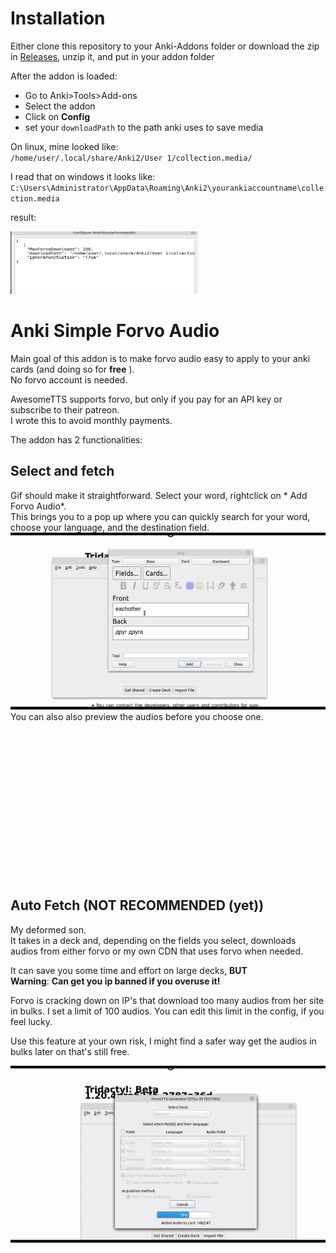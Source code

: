 # Installation
Either clone this repository to your Anki-Addons folder or download the zip in [Releases](https://github.com/Rascalov/Anki-Simple-Forvo-Audio/releases), unzip it, and put in your addon folder

After the addon is loaded:
* Go to Anki>Tools>Add-ons <br>
* Select the addon
* Click on **Config**
* set your `downloadPath` to the path anki uses to save media 

On linux, mine looked like: <br>
`/home/user/.local/share/Anki2/User 1/collection.media/`

I read that on windows it looks like: <br> `C:\Users\Administrator\AppData\Roaming\Anki2\yourankiaccountname\collection.media`

result:

<img src="githubAssets/config.png" width =300 height=100>


# Anki Simple Forvo Audio
Main goal of this addon is to make forvo audio easy to apply to your anki cards (and doing so for **free** ).<br>
No forvo account is needed.

AwesomeTTS supports forvo, but only if you pay for an API key or subscribe to their patreon. <br> I wrote this to avoid monthly payments.

The addon has 2 functionalities:

## Select and fetch
Gif should make it straightforward. Select your word, rightclick on * Add Forvo Audio*. <br>
This brings you to a pop up where you can quickly search for your word, choose your language, and the destination field.
![Fetch Gif SHould be here](/githubAssets/Select-and-Fetch.gif)
You can also also preview the audios before you choose one.  

<br><br><br><br><br><br><br><br><br><br><br><br><br><br>

## Auto Fetch (NOT RECOMMENDED (yet))
My deformed son. <br>
It takes in a deck and, depending on the fields you select, downloads audios from either forvo or my own CDN that uses forvo when needed.<br>


It can save you some time and effort on large decks, **BUT** <br>
**Warning**: **Can get you ip banned if you overuse it!**

Forvo is cracking down on IP's that download too many audios from her site in bulks. I set a limit of 100 audios. 
You can edit this limit in the config, if you feel lucky. 

Use this feature at your own risk, I might find a safer way get the audios in bulks later on that's still free. 

![Generator Gif SHould be here](/githubAssets/AutoGenerator.gif)